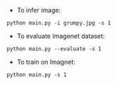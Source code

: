 - To infer image:
```
python main.py -i grumpy.jpg -s 1
```

- To evaluate Imagenet dataset:
```
python main.py --evaluate -s 1
```

- To train on Imagnet:
```
python main.py -s 1
```